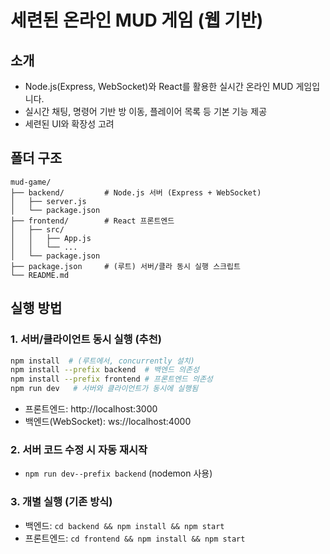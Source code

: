 # 세련된 온라인 MUD 게임 (웹 기반)

## 소개
- Node.js(Express, WebSocket)와 React를 활용한 실시간 온라인 MUD 게임입니다.
- 실시간 채팅, 명령어 기반 방 이동, 플레이어 목록 등 기본 기능 제공
- 세련된 UI와 확장성 고려

## 폴더 구조
```
mud-game/
├── backend/         # Node.js 서버 (Express + WebSocket)
│   ├── server.js
│   └── package.json
├── frontend/        # React 프론트엔드
│   ├── src/
│   │   ├── App.js
│   │   └── ...
│   └── package.json
├── package.json     # (루트) 서버/클라 동시 실행 스크립트
└── README.md
```

## 실행 방법

### 1. 서버/클라이언트 동시 실행 (추천)
```bash
npm install  # (루트에서, concurrently 설치)
npm install --prefix backend  # 백엔드 의존성
npm install --prefix frontend # 프론트엔드 의존성
npm run dev   # 서버와 클라이언트가 동시에 실행됨
```
- 프론트엔드: http://localhost:3000
- 백엔드(WebSocket): ws://localhost:4000

### 2. 서버 코드 수정 시 자동 재시작
- `npm run dev--prefix backend` (nodemon 사용)

### 3. 개별 실행 (기존 방식)
- 백엔드: `cd backend && npm install && npm start`
- 프론트엔드: `cd frontend && npm install && npm start` 